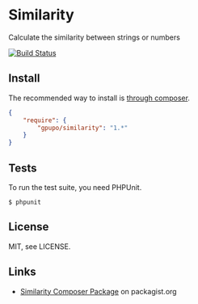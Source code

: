 # Similarity

Calculate the similarity between strings or numbers

[![Build Status](https://secure.travis-ci.org/gpupo/similarity.png?branch=dev)](http://travis-ci.org/gpupo/similarity)

## Install

The recommended way to install is [through composer](http://getcomposer.org).

```JSON
{
    "require": {
        "gpupo/similarity": "1.*"
    }
}
```

## Tests

To run the test suite, you need PHPUnit.

    $ phpunit

## License

MIT, see LICENSE.

## Links


* [Similarity Composer Package](https://packagist.org/packages/gpupo/similarity) on packagist.org